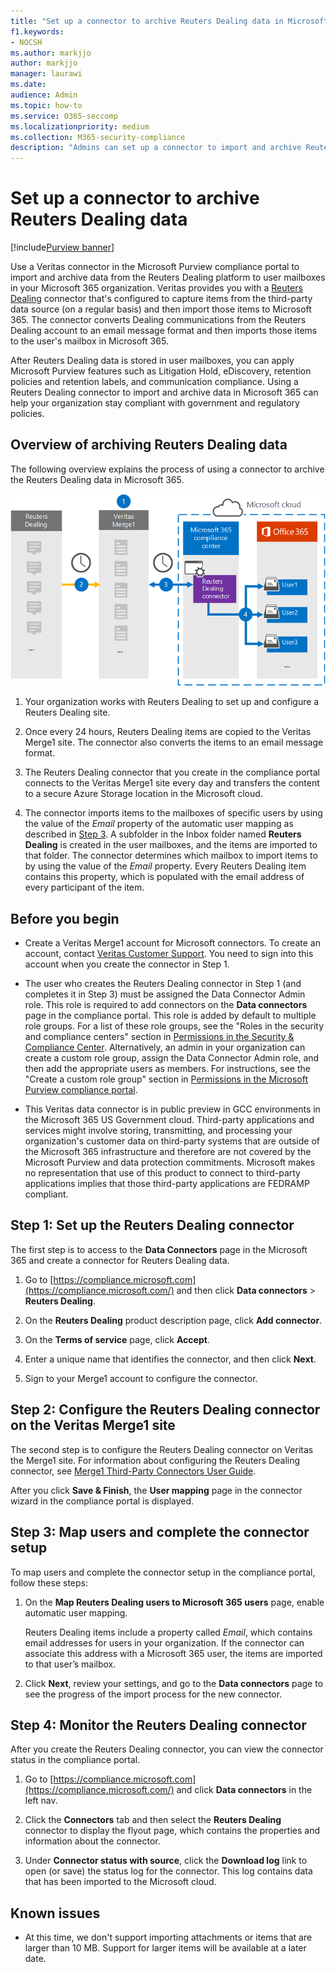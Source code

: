 ```yaml
---
title: "Set up a connector to archive Reuters Dealing data in Microsoft 365"
f1.keywords:
- NOCSH
ms.author: markjjo
author: markjjo
manager: laurawi
ms.date: 
audience: Admin
ms.topic: how-to
ms.service: O365-seccomp
ms.localizationpriority: medium
ms.collection: M365-security-compliance
description: "Admins can set up a connector to import and archive Reuters Dealing data from Veritas to Microsoft 365. This connector lets you archive data from third-party data sources in Microsoft 365. After your archive this data, you can use compliance features such as legal hold, content search, and retention policies to manage third-party data."
---
```


# Set up a connector to archive Reuters Dealing data

[!include[Purview banner](../includes/purview-rebrand-banner.md)]

Use a Veritas connector in the Microsoft Purview compliance portal to import and archive data from the Reuters Dealing platform to user mailboxes in your Microsoft 365 organization. Veritas provides you with a [Reuters Dealing](https://globanet.com/reuters-dealing/) connector that's configured to capture items from the third-party data source (on a regular basis) and then import those items to Microsoft 365. The connector converts Dealing communications from the Reuters Dealing account to an email message format and then imports those items to the user's mailbox in Microsoft 365.

After Reuters Dealing data is stored in user mailboxes, you can apply Microsoft Purview features such as Litigation Hold, eDiscovery, retention policies and retention labels, and communication compliance. Using a Reuters Dealing connector to import and archive data in Microsoft 365 can help your organization stay compliant with government and regulatory policies.

## Overview of archiving Reuters Dealing data

The following overview explains the process of using a connector to archive the Reuters Dealing data in Microsoft 365.

![Archiving workflow for Reuters Dealing data.](../media/ReuetersDealingConnectorWorkflow.png)

1. Your organization works with Reuters Dealing to set up and configure a Reuters Dealing site.

2. Once every 24 hours, Reuters Dealing items are copied to the Veritas Merge1 site. The connector also converts the items to an email message format.

3. The Reuters Dealing connector that you create in the compliance portal connects to the Veritas Merge1 site every day and transfers the content to a secure Azure Storage location in the Microsoft cloud.

4. The connector imports items to the mailboxes of specific users by using the value of the *Email* property of the automatic user mapping as described in [Step 3](#step-3-map-users-and-complete-the-connector-setup). A subfolder in the Inbox folder named **Reuters Dealing** is created in the user mailboxes, and the items are imported to that folder. The connector determines which mailbox to import items to by using the value of the *Email* property. Every Reuters Dealing item contains this property, which is populated with the email address of every participant of the item.

## Before you begin

- Create a Veritas Merge1 account for Microsoft connectors. To create an account, contact [Veritas Customer Support](https://globanet.com/contact-us). You need to sign into this account when you create the connector in Step 1.

- The user who creates the Reuters Dealing connector in Step 1 (and completes it in Step 3) must be assigned the Data Connector Admin role. This role is required to add connectors on the **Data connectors** page in the compliance portal. This role is added by default to multiple role groups. For a list of these role groups, see the "Roles in the security and compliance centers" section in [Permissions in the Security & Compliance Center](../security/office-365-security/permissions-in-the-security-and-compliance-center.md#roles-in-the-security--compliance-center). Alternatively, an admin in your organization can create a custom role group, assign the Data Connector Admin role, and then add the appropriate users as members. For instructions, see the "Create a custom role group" section in [Permissions in the Microsoft Purview compliance portal](microsoft-365-compliance-center-permissions.md#create-a-custom-role-group).

- This Veritas data connector is in public preview in GCC environments in the Microsoft 365 US Government cloud. Third-party applications and services might involve storing, transmitting, and processing your organization's customer data on third-party systems that are outside of the Microsoft 365 infrastructure and therefore are not covered by the Microsoft Purview and data protection commitments. Microsoft makes no representation that use of this product to connect to third-party applications implies that those third-party applications are FEDRAMP compliant.

## Step 1: Set up the Reuters Dealing connector

The first step is to access to the **Data Connectors** page in the Microsoft 365 and create a connector for Reuters Dealing data.

1. Go to [https://compliance.microsoft.com](https://compliance.microsoft.com/) and then click **Data connectors** > **Reuters Dealing**.

2. On the **Reuters Dealing** product description page, click **Add connector**.

3. On the **Terms of service** page, click **Accept**.

4. Enter a unique name that identifies the connector, and then click **Next**.

5. Sign to your Merge1 account to configure the connector.

## Step 2: Configure the Reuters Dealing connector on the Veritas Merge1 site

The second step is to configure the Reuters Dealing connector on Veritas the Merge1 site. For information about configuring the Reuters Dealing connector, see [Merge1 Third-Party Connectors User Guide](https://docs.ms.merge1.globanetportal.com/Merge1%20Third-Party%20Connectors%20Reuters%20Dealing%20User%20Guide%20.pdf).

After you click **Save & Finish**, the **User mapping** page in the connector wizard in the compliance portal is displayed.

## Step 3: Map users and complete the connector setup

To map users and complete the connector setup in the compliance portal, follow these steps:

1. On the **Map Reuters Dealing users to Microsoft 365 users** page, enable automatic user mapping.

   Reuters Dealing items include a property called *Email*, which contains email addresses for users in your organization. If the connector can associate this address with a Microsoft 365 user, the items are imported to that user’s mailbox.

2. Click **Next**, review your settings, and go to the **Data connectors** page to see the progress of the import process for the new connector.

## Step 4: Monitor the Reuters Dealing connector

After you create the Reuters Dealing connector, you can view the connector status in the compliance portal.

1. Go to [https://compliance.microsoft.com](https://compliance.microsoft.com/) and click **Data connectors** in the left nav.

2. Click the **Connectors** tab and then select the **Reuters Dealing** connector to display the flyout page, which contains the properties and information about the connector.

3. Under **Connector status with source**, click the **Download log** link to open (or save) the status log for the connector. This log contains data that has been imported to the Microsoft cloud.

## Known issues

- At this time, we don't support importing attachments or items that are larger than 10 MB. Support for larger items will be available at a later date.